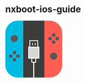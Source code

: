 # nxboot-ios-guide
![image](https://raw.githubusercontent.com/Shadowcode1337/nxboot-ios-guide/master/content/images/nxboot_icon.png)
